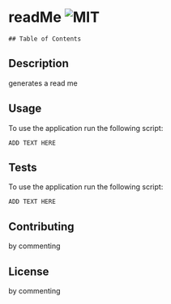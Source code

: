 
    
  # readMe ![MIT](https://img.shields.io/static/v1?label=MIT&message=License&color=green)

    ## Table of Contents

   
    
    
## Description

generates a read me 
    
    
## Usage

To use the application run the following script:
  
```
ADD TEXT HERE
```

    
## Tests
  
To use the application run the following script:
  
```
ADD TEXT HERE
```
  

    
## Contributing
    
by commenting
    
    
## License

by commenting
  
  